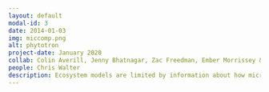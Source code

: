 ```yaml
---
layout: default
modal-id: 3
date: 2014-01-03
img: miccomp.png
alt: phytotron
project-date: January 2020
collab: Colin Averill, Jenny Bhatnagar, Zac Freedman, Ember Morrissey & Duke University Phytotron
people: Chris Walter
description: Ecosystem models are limited by information about how microbial communities impact nutrient cycling. Until now, microbial communities have been treated as a 'black box' through which nutrients flow. We designed a and to simultaneously track the flow of carbon and nitrogen through plants and soil, while also monitoring how microbial communities change. We are using the information we gather to build the first ecosystem model to incorporate microbial community and metagenomic information. 
---
```

